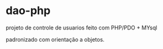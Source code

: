 # dao-php


projeto de controle de usuarios feito com PHP/PDO + MYsql

padronizado  com orientação a objetos.
